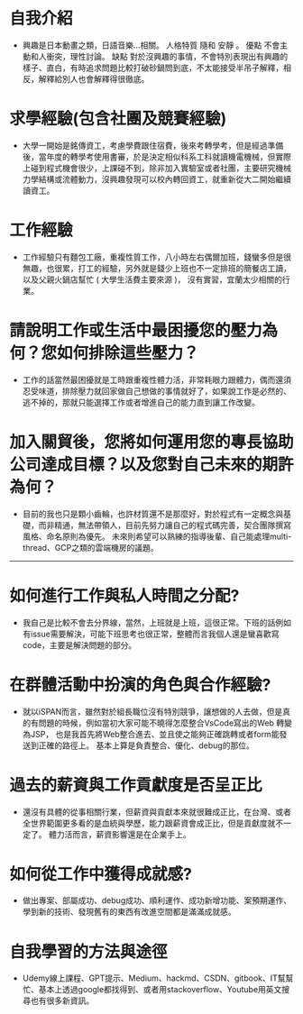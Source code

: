 # 自我介紹

- 興趣是日本動畫之類，日語音樂...相關。
  人格特質 隨和 安靜 。
  優點 不會主動和人衝突，理性討論。
  缺點 對於沒興趣的事情，不會特別表現出有興趣的樣子、直白，有時追求問題比較打破砂鍋問到底，不太能接受半吊子解釋，相反，解釋給別人也會解釋得很徹底。

# 求學經驗(包含社團及競賽經驗)

- 大學一開始是銘傳資工，考慮學費跟住宿費，後來考轉學考，但是經過準備後，當年度的轉學考使用書審，於是決定相似科系工科就讀機電機械，但實際上碰到程式機會很少，上課碰不到，除非加入實驗室或者社團，主要研究機械力學結構或流體動力，沒興趣發現可以校內轉回資工，就重新從大二開始繼續讀資工。

# 工作經驗

- 工作經驗只有麵包工廠，重複性質工作，八小時左右偶爾加班，錢蠻多但是很無趣，也很累，打工的經驗，另外就是錢少上班也不一定排班的簡餐店工讀，以及父親火鍋店幫忙 ( 大學生活費主要來源 )， 沒有實習，宜蘭太少相關的行業。

# 請說明工作或生活中最困擾您的壓力為何？您如何排除這些壓力？

- 工作的話當然最困擾就是工時跟重複性體力活，非常耗眼力跟體力，偶而還須忍受味道，排除壓力就回家做自己想做的事情就好了，如果說工作是必然的、逃不掉的，那就只能選擇工作或者增進自己的能力直到讓工作改變。

# 加入關貿後，您將如何運用您的專長協助公司達成目標？以及您對自己未來的期許為何？

- 目前的我也只是顆小齒輪，也許材質還不是那麼好，對於程式有一定概念與基礎，而非精通，無法帶領人，目前先努力讓自己的程式碼完善，契合團隊撰寫風格、命名原則為優先。 未來則希望可以熟練的指導後輩、自己能處理multi-thread、GCP之類的雲端機房的議題。

---

# 如何進行工作與私人時間之分配?

- 我自己是比較不會去分界線，當然，上班就是上班，這很正常。下班的話例如有issue需要解決，可能下班思考也很正常，整體而言我個人還是蠻喜歡寫code，主要是解決問題的部分。

# 在群體活動中扮演的角色與合作經驗?

- 就以iSPAN而言，雖然對於組長職位沒有特別競爭，讓想做的人去做，但是真的有問題的時候，例如當初大家可能不曉得怎麼整合VsCode寫出的Web 轉變為JSP， 也是我首先將Web整合進去、並且使之能夠正確跳轉或者form能發送到正確的路徑上。
  基本上算是負責整合、優化、debug的那位。

# 過去的薪資與工作貢獻度是否呈正比

- 還沒有具體的從事相關行業，但薪資與貢獻本來就很難成正比，在台灣、或者全世界範圍更多看的是血統與學歷，能力跟薪資會成正比，但是貢獻度就不一定了。
  體力活而言，薪資影響還是在企業手上。

# 如何從工作中獲得成就感?

- 做出專案、部屬成功、debug成功、順利運作、成功新增功能、案預期運作、學到新的技術、發現舊有的東西有改進空間都是滿滿成就感。

# 自我學習的方法與途徑

- Udemy線上課程、GPT提示、Medium、hackmd、CSDN、gitbook、IT幫幫忙、基本上透過google都找得到、或者用stackoverflow、Youtube用英文搜尋也有很多新資訊。
